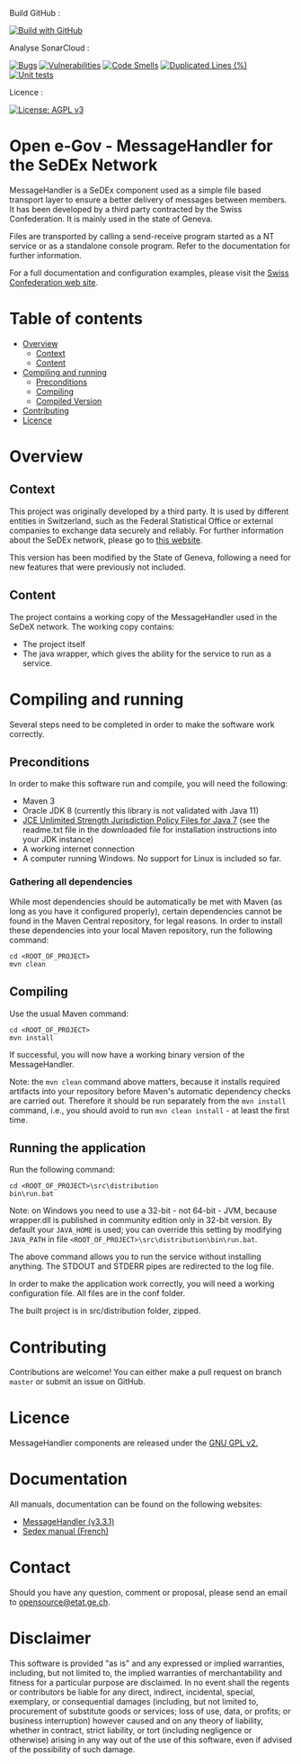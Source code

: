 Build GitHub :

[![Build with GitHub](https://github.com/republique-et-canton-de-geneve/sedex-Message-Handler/actions/workflows/maven.yml/badge.svg)](https://github.com/republique-et-canton-de-geneve/sedex-Message-Handler/actions/workflows/maven.yml)

Analyse SonarCloud :

[![Bugs](https://sonarcloud.io/api/project_badges/measure?project=republique-et-canton-de-geneve_sedex-Message-Handler&metric=bugs)](https://sonarcloud.io/dashboard?id=republique-et-canton-de-geneve_sedex-Message-Handler)
[![Vulnerabilities](https://sonarcloud.io/api/project_badges/measure?project=republique-et-canton-de-geneve_sedex-Message-Handler&metric=vulnerabilities)](https://sonarcloud.io/dashboard?id=republique-et-canton-de-geneve_sedex-Message-Handler)
[![Code Smells](https://sonarcloud.io/api/project_badges/measure?project=republique-et-canton-de-geneve_sedex-Message-Handler&metric=code_smells)](https://sonarcloud.io/dashboard?id=republique-et-canton-de-geneve_sedex-Message-Handler)
[![Duplicated Lines (%)](https://sonarcloud.io/api/project_badges/measure?project=republique-et-canton-de-geneve_sedex-Message-Handler&metric=duplicated_lines_density)](https://sonarcloud.io/dashboard?id=republique-et-canton-de-geneve_sedex-Message-Handler)
[![Unit tests](https://sonarcloud.io/api/project_badges/measure?project=republique-et-canton-de-geneve_sedex-Message-Handler&metric=tests)](https://sonarcloud.io/dashboard?id=republique-et-canton-de-geneve_sedex-Message-Handler)

Licence :

[![License: AGPL v3](https://img.shields.io/badge/License-AGPL%20v3-blue.svg)](https://www.gnu.org/licenses/why-affero-gpl.html)


# Open e-Gov - MessageHandler for the SeDEx Network

MessageHandler is a SeDEx component used as a simple file based transport layer to ensure a better delivery of messages between members. It has 
been developed by a third party contracted by the Swiss Confederation. It is mainly used in the state of Geneva.

Files are transported by calling a send-receive program started
as a NT service or as a standalone console program.
Refer to the documentation for further information.

For a full documentation and configuration examples, please visit the
[Swiss Confederation web site](http://www.e-service.admin.ch/wiki/display/openegovdoc/MessageHandler).

# Table of contents
- [Overview](#overview)
    - [Context](#context)
    - [Content](#content)
- [Compiling and running](#compiling-and-running)
    - [Preconditions](#preconditions)
    - [Compiling](#compiling)
    - [Compiled Version](#compiled-version)
- [Contributing](#contributing)
- [Licence](#licence)

# Overview

## Context

This project was originally developed by a third party. It is
used by different entities in Switzerland, such as the
Federal Statistical Office or external companies to exchange data securely and reliably. For further information about the
SeDEx network, please go to [this website](http://www.e-service.admin.ch/wiki/display/openegovdocfr/MessageHandler).

This version has been modified by the State of Geneva, following a need for new features that were previously not included. 

## Content

The project contains a working copy of the MessageHandler used in the SeDeX network.
The working copy contains:
* The project itself
* The java wrapper, which gives the ability for the service to run as a service.

# Compiling and running

Several steps need to be completed in order to make the software work correctly.

## Preconditions

In order to make this software run and compile, you will need the following:
* Maven 3
* Oracle JDK 8 (currently this library is not validated with Java 11)
* [JCE Unlimited Strength Jurisdiction Policy Files for Java 7](http://www.oracle.com/technetwork/java/javase/downloads/jce-7-download-432124.html)
    (see the readme.txt file in the downloaded file for installation instructions into your JDK instance)
* A working internet connection
* A computer running Windows. No support for Linux is included so far.
    
### Gathering all dependencies

While most dependencies should be automatically be met with Maven (as long as you have it configured properly),
certain dependencies cannot be found in the Maven Central repository, for legal reasons.
In order to install these dependencies into your local Maven repository, run the following command:
```Shell
cd <ROOT_OF_PROJECT>
mvn clean 
```

## Compiling

Use the usual Maven command:
```Shell
cd <ROOT_OF_PROJECT>
mvn install
```
If successful, you will now have a working binary version of the MessageHandler.

Note: the ``mvn clean`` command above matters, because it installs required artifacts into your
repository before Maven's automatic dependency checks are carried out.
Therefore it should be run separately from the
``mvn install`` command, i.e., you should avoid to run ``mvn clean install`` - at least the first time.

## Running the application

Run the following command:
```Shell
cd <ROOT_OF_PROJECT>\src\distribution
bin\run.bat
```

Note: on Windows you need to use a 32-bit - not 64-bit - JVM, 
because wrapper.dll is published in community edition only in 32-bit version.
By default your ``JAVA_HOME`` is used; you can override this setting by modifying ``JAVA_PATH`` in file
``<ROOT_OF_PROJECT>\src\distribution\bin\run.bat``.

The above command allows you to run the service without installing anything.
The STDOUT and STDERR pipes are redirected to the log file.

In order to make the application work correctly, you will need a working configuration file. All files are in the conf folder.

The built project is in src/distribution folder, zipped.

# Contributing

Contributions are welcome! You can either make a pull request on branch ``master`` or submit an issue on GitHub.

# Licence

MessageHandler components are released under the [GNU GPL v2.](https://www.gnu.org/licenses/old-licenses/gpl-2.0.html)

# Documentation

All manuals, documentation can be found on the following websites:
* [MessageHandler (v3.3.1)](http://www.e-service.admin.ch/wiki/display/openegovdocfr/MessageHandler+Download)
* [Sedex manual (French)](https://www.bfs.admin.ch/bfs/fr/home/registres/registre-personnes/sedex/downloads.assetdetail.315872.html)

# Contact

Should you have any question, comment or proposal, please send an email to opensource@etat.ge.ch.

# Disclaimer

This software is provided "as is" and any expressed or implied warranties, including, but not limited to, the implied
warranties of merchantability and fitness for a particular purpose are disclaimed. In no event shall the regents or
contributors be liable for any direct, indirect, incidental, special, exemplary, or consequential damages
(including, but not limited to, procurement of substitute goods or services; loss of use, data, or profits; or business
interruption) however caused and on any theory of liability, whether in contract, strict liability, or tort
(including negligence or otherwise) arising in any way out of the use of this software, even if advised of the
possibility of such damage.
